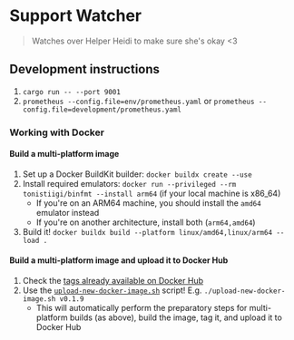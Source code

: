 # Support Watcher

> Watches over Helper Heidi to make sure she's okay <3

## Development instructions

1. `cargo run -- --port 9001`
2. `prometheus --config.file=env/prometheus.yaml` or `prometheus --config.file=development/prometheus.yaml`

### Working with Docker

#### Build a multi-platform image

1. Set up a Docker BuildKit builder: `docker buildx create --use`
2. Install required emulators: `docker run --privileged --rm tonistiigi/binfmt --install arm64` (if your local machine is x86_64)
   - If you're on an ARM64 machine, you should install the `amd64` emulator instead
   - If you're on another architecture, install both (`arm64,amd64`)
3. Build it! `docker buildx build --platform linux/amd64,linux/arm64 --load .`

#### Build a multi-platform image and upload it to Docker Hub

1. Check the [tags already available on Docker Hub](https://hub.docker.com/r/mmk21/hide-and-squeak-server)
2. Use the [`upload-new-docker-image.sh`](upload-new-docker-image.sh) script! E.g. `./upload-new-docker-image.sh v0.1.9`
   - This will automatically perform the preparatory steps for multi-platform builds (as above), build the image, tag it, and upload it to Docker Hub
